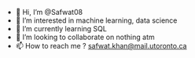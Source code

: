 - 👋 Hi, I’m @Safwat08
- 👀 I’m interested in machine learning, data science
- 🌱 I’m currently learning SQL
- 💞️ I’m looking to collaborate on nothing atm
- 📫 How to reach me ? safwat.khan@mail.utoronto.ca

<!---
Safwat08/Safwat08 is a ✨ special ✨ repository because its `README.md` (this file) appears on your GitHub profile.
You can click the Preview link to take a look at your changes.
--->
